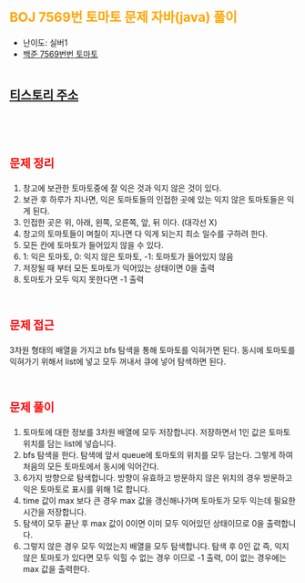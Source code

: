 # <span style="color:orange; font-size:17pt; font-weight:bold">BOJ 7569번 토마토 문제 자바(java)  풀이</span>
- 난이도: 실버1
- [백준 7569번번 토마토](https://www.acmicpc.net/problem/7569)
<br><br>

## [티스토리 주소](https://hoho325.tistory.com/)
<br><br>

# <span style="color: red; font-size:15pt">문제 정리</span>
1. 창고에 보관한 토마토중에 잘 익은 것과 익지 않은 것이 있다.
2. 보관 후 하루가 지나면, 익은 토마토들의 인접한 곳에 있는 익지 않은 토마토들은 익게 된다.
3. 인접한 곳은 위, 아래, 왼쪽, 오른쪽, 앞, 뒤 이다. (대각선 X)
4. 창고의 토마토들이 며칠이 지나면 다 익게 되는지 최소 일수를 구하려 한다.
5. 모든 칸에 토마토가 들어있지 않을 수 있다.
6. 1: 익은 토마토, 0: 익지 않은 토마토, -1: 토마토가 들어있지 않음
7. 저장될 때 부터 모든 토마토가 익어있는 상태이면 0을 출력
8. 토마토가 모두 익지 못한다면 -1 출력
<br><br>

# <span style="color: red; font-size:15pt">문제 접근</span>
3차원 형태의 배열을 가지고 bfs 탐색을 통해 토마토를 익혀가면 된다.
동시에 토마토를 익혀가기 위해서 list에 넣고 모두 꺼내서 큐에 넣어 탐색하면 된다. 
<br><br>

# <span style="color: red; font-size:15pt">문제 풀이</span>
1. 토마토에 대한 정보를 3차원 배열에 모두 저장합니다.
    저장하면서 1인 값은 토마토 위치를 담는 list에 넣습니다.
2. bfs 탐색을 한다. 탐색에 앞서 queue에 토마토의 위치를 모두 담는다. 그렇게 하여 처음의 모든 토마토에서 동시에 익어간다.
3. 6가지 방향으로 탐색합니다. 방향이 유효하고 방문하지 않은 위치의 경우 방문하고 익은 토마토로 표시를 위해 1로 합니다.
4. time 값이 max 보다 큰 경우 max 값을 갱신해나가며 토마토가 모두 익는데 필요한 시간을 저장합니다.
5. 탐색이 모두 끝난 후 max 값이 0이면 이미 모두 익어있던 상태이므로 0을 출력합니다.
6. 그렇지 않은 경우 모두 익었는지 배열을 모두 탐색합니다. 탐색 후 0인 값 즉, 익지 않은 토마토가 있다면 모두 익힐 수 없는 경우 이므로 -1 출력, 0이 없는 경우에는 max 값을 출력한다.
<br><br>
